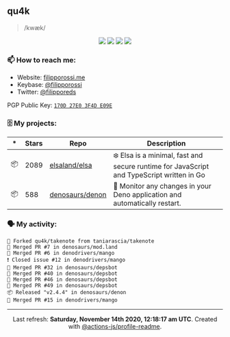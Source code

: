 ## qu4k

> /kwæk/

<p align="center">
  <img src="https://img.shields.io/badge/last%20major%20release-aug.%202000-important" />
  <img src="https://img.shields.io/badge/unminified%20size-6%20feet%206%20inches-informational" />
  <img src="https://img.shields.io/badge/vulnerabilities-high-critical" />
  <img src="https://img.shields.io/badge/code%20quality-A%20for%20effort-success" />
</p>

### 📫 How to reach me:

- Website: [filipporossi.me](https://filipporossi.me/)
- Keybase: [@filipporossi](https://keybase.io/filipporossi)
- Twitter: [@filipporeds](https://twitter.com/filipporeds)

PGP Public Key: [`170D 27E0 3F4D E09E`](https://keybase.io/filipporossi/pgp_keys.asc)

### 🗄 My projects:

|*|Stars|Repo|Description|
|---|---|---|---|
| 📦 | 2089 | [elsaland/elsa](https://github.com/elsaland/elsa) | ❄️ Elsa is a minimal, fast and secure runtime for JavaScript and TypeScript written in Go |
| 📦 | 588 | [denosaurs/denon](https://github.com/denosaurs/denon) | 👀 Monitor any changes in your Deno application and automatically restart. |

### 🗣 My activity:

```
🍴 Forked qu4k/takenote from taniarascia/takenote
🎉 Merged PR #7 in denosaurs/mod.land
🎉 Merged PR #6 in denodrivers/mango
❗️ Closed issue #12 in denodrivers/mango
🎉 Merged PR #32 in denosaurs/depsbot
🎉 Merged PR #40 in denosaurs/depsbot
🎉 Merged PR #46 in denosaurs/depsbot
🎉 Merged PR #49 in denosaurs/depsbot
📦 Released "v2.4.4" in denosaurs/denon
🎉 Merged PR #15 in denodrivers/mango
```

---

<p align="center">Last refresh: <b>Saturday, November 14th 2020, 12:18:17 am UTC</b>. Created with <a href=https://github.com/marketplace/actions/profile-readme>@actions-js/profile-readme</a>.</p>
